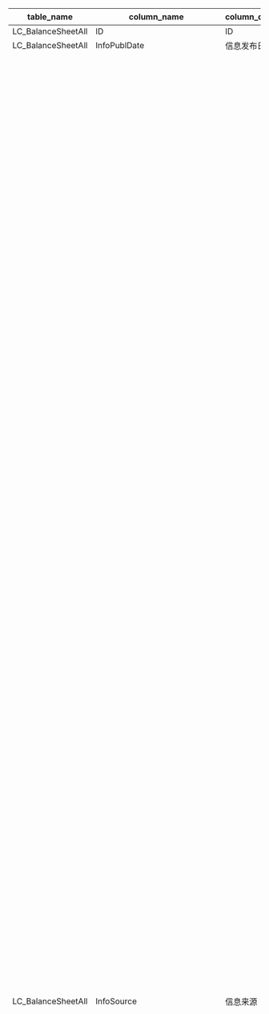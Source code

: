| table_name | column_name | column_description| 注释| Annotation|
|---|---|---|---|---|
| LC_BalanceSheetAll | ID| ID| | |
| LC_BalanceSheetAll | InfoPublDate| 信息发布日期| | |
| LC_BalanceSheetAll | InfoSource| 信息来源| 信息来源编码(InfoSourceCode)与(CT_SystemConst)表中的DM字段关联，令LB = 2181，得到信息来源编码的具体描述：110101-定期报告:年度报告，110102-定期报告:半年度报告，110103-定期报告:第一季报，110104-定期报告:第三季报，110105-定期报告:审计报告，110106-定期报告:第二季报，110107-定期报告:第四季报，110108-定期报告:第五季报，110109-定期报告:第二季报（更正后），110110-定期报告:第四季报（更正后），110111-定期报告:第五季报（更正后），110201-定期报告:年度报告(关联方)，110202-定期报告:半年度报告(关联方)，110203-定期报告:第一季报(关联方)，110204-定期报告:第三季报(关联方)，110205-定期报告:审计报告(关联方)，120101-临时公告:审计报告(更正后)，120102-临时公告:年度报告(更正后)，120103-临时公告:半年度报告(更正后)，120104-临时公告:第一季报(更正后)，120105-临时公告:第三季报(更正后)，120106-临时公告:公开转让说明书(更正后)，120107-临时公告:业绩快报，120108-临时公告:业绩快报(更正后)，120109-临时公告:第二季报(更正后)，120110-临时公告:第四季报(更正后)，120201-临时公告:跟踪评级报告，120202-临时公告:同业存单发行计划，120203-临时公告:比较式财务报表，120204-临时公告:关联方，120205-临时公告:其他，120206-临时公告:前期差错更正，120207-临时公告:第一季度报告，120208-临时公告:第二季度报告，120209-临时公告:第三季度报告，120210-临时公告:第四季度报告，120211-临时公告：年度报告，120212-临时公告：半年度报告，120213-临时公告:受托管理人事务报告，120214-临时公告:资产评估报告，120215-临时公告:资产管理报告，120216-临时公告：经营数据公告，120217-临时公告：经营数据公告(更正后），120218-临时公告：主要经营业绩，130101-发行上市书:募集说明书，130102-发行上市书:招股说明书(申报稿)，130103-发行上市书:招股意向书，130104-发行上市书:上市公告书，130105-发行上市书:审阅报告，130106-发行上市书:招股说明书，130107-发行上市书:公开转让说明书，130108-发行上市书:发行公告，130109-发行上市书:审计报告，130110-发行上市书:关联方，130111-发行上市书:其他，130112-发行上市书:招股说明书(上会稿)，130113-发行上市书:招股说明书(注册稿)，140101-发行披露文件:第一季报，140102-发行披露文件:半年度报告，140103-发行披露文件:第三季报，140104-发行披露文件:审计报告，140105-发行披露文件:募集说明书，140106-发行披露文件:跟踪评级报告，140107-发行披露文件:年度报告，140108-发行披露文件:关联方，140109-发行披露文件:预案公告，140110-发行披露文件:转让服务公告书，140111-发行披露文件:备案登记表，140112-发行披露文件:初始信息披露，150101-发债定期报告:第一季报，150102-发债定期报告:半年度报告，150103-发债定期报告:第三季报，150104-发债定期报告:年度报告，150105-发债:其他报告。 | The InfoSourceCode is associated with the DM field in the (CT_SystemConst) table. With LB = 2181, the specific description of the InfoSourceCode is: 110101 - Regular Report: Annual Report, 110102 - Regular Report: Semi-annual Report, 110103 - Regular Report: First Quarter Report, 110104 - Regular Report: Third Quarter Report, 110105 - Regular Report: Audit Report, 110106 - Regular Report: Second Quarter Report, 110107 - Regular Report: Fourth Quarter Report, 110108 - Regular Report: Fifth Quarter Report, 110109 - Regular Report: Second Quarter Report (Corrected), 110110 - Regular Report: Fourth Quarter Report (Corrected), 110111 - Regular Report: Fifth Quarter Report (Corrected), 110201 - Regular Report: Annual Report (Related Party), 110202 - Regular Report: Semi-annual Report (Related Party), 110203 - Regular Report: First Quarter Report (Related Party), 110204 - Regular Report: Third Quarter Report (Related Party), 110205 - Regular Report: Audit Report (Related Party), 120101 - Interim Announcement: Audit Report (Corrected), 120102 - Interim Announcement: Annual Report (Corrected), 120103 - Interim Announcement: Semi-annual Report (Corrected), 120104 - Interim Announcement: First Quarter Report (Corrected), 120105 - Interim Announcement: Third Quarter Report (Corrected), 120106 - Interim Announcement: Prospectus (Corrected), 120107 - Interim Announcement: Earnings Preview, 120108 - Interim Announcement: Earnings Preview (Corrected), 120109 - Interim Announcement: Second Quarter Report (Corrected), 120110 - Interim Announcement: Fourth Quarter Report (Corrected), 120201 - Interim Announcement: Tracking Rating Report, 120202 - Interim Announcement: Plan for Issuance of Interbank CDs, 120203 - Interim Announcement: Comparative Financial Statements, 120204 - Interim Announcement: Related Party, 120205 - Interim Announcement: Other, 120206 - Interim Announcement: Prior Period Error Correction, 120207 - Interim Announcement: First Quarter Report, 120208 - Interim Announcement: Second Quarter Report, 120209 - Interim Announcement: Third Quarter Report, 120210 - Interim Announcement: Fourth Quarter Report, 120211 - Interim Announcement: Annual Report, 120212 - Interim Announcement: Semi-annual Report, 120213 - Interim Announcement: Trustee's Affairs Report, 120214 - Interim Announcement: Asset Valuation Report, 120215 - Interim Announcement: Asset Management Report, 120216 - Interim Announcement: Operating Data Announcement, 120217 - Interim Announcement: Operating Data Announcement (Corrected), 120218 - Interim Announcement: Main Operating Performance, 130101 - Prospectus: Offering Circular, 130102 - Prospectus: Prospectus (Draft), 130103 - Prospectus: Preliminary Prospectus, 130104 - Prospectus: Listing Announcement, 130105 - Prospectus: Review Report, 130106 - Prospectus: Prospectus, 130107 - Prospectus: Prospectus for Public Transfer, 130108 - Prospectus: Issuance Announcement, 130109 - Prospectus: Audit Report, 130110 - Prospectus: Related Party, 130111 - Prospectus: Other, 130112 - Prospectus: Prospectus (Meeting Draft), 130113 - Prospectus: Prospectus (Registered Draft), 140101 - Disclosure Document: First Quarter Report, 140102 - Disclosure Document: Semi-annual Report, 140103 - Disclosure Document: Third Quarter Report, 140104 - Disclosure Document: Audit Report, 140105 - Disclosure Document: Offering Circular, 140106 - Disclosure Document: Tracking Rating Report, 140107 - Disclosure Document: Annual Report, 140108 - Disclosure Document: Related Party, 140109 - Disclosure Document: Pre-announcement, 140110 - Disclosure Document: Transfer Service Announcement, 140111 - Disclosure Document: Registration Form, 140112 - Disclosure Document: Initial Disclosure, 150101 - Bond Regular Report: First Quarter Report, 150102 - Bond Regular Report: Semi-annual Report, 150103 - Bond Regular Report: Third Quarter Report, 150104 - Bond Regular Report: Annual Report, 150105 - Bond: Other Reports. |
| LC_BalanceSheetAll | BulletinType| 公告类别| 公告类别(BulletinType)与(CT_SystemConst)表中的DM字段关联，令LB = 1311 and DM IN (10,20,30,70)，得到公告类别的具体描述：10-发行上市书，20-定期报告，30-业绩快报，70-临时公告。 | The BulletinType is associated with the DM field in the CT_SystemConst table, with LB = 1311 and DM IN (10,20,30,70), resulting in the specific description of the bulletin type: 10-Issue and Listing Prospectus, 20-Regular Report, 30-Earnings Flash, 70-Interim Bulletin. |
| LC_BalanceSheetAll | CompanyCode | 公司代码| 公司代码（CompanyCode）：与“证券主表（SecuMain）”中的“公司代码（CompanyCode）”关联，得到上市公司的交易代码、简称等。| Company Code (CompanyCode): Associated with the "Company Code (CompanyCode)" in "Securities Main Table (SecuMain)", to obtain the trading code, abbreviation, etc. of the listed company. |
| LC_BalanceSheetAll | EndDate | 日期| | |
| LC_BalanceSheetAll | IfAdjusted| 是否调整| 是否调整(IfAdjusted)与(CT_SystemConst)表中的DM字段关联，令LB = 1188 AND DM IN (1,2,6,7,8)，得到是否调整的具体描述：1-是，2-否，6-一季末调整，7-二季末调整，8-三季末调整。 | Whether to adjust the association of the DM field in the (IfAdjusted) and (CT_SystemConst) tables, let LB = 1188 AND DM IN (1,2,6,7,8), to obtain the specific description of whether to adjust: 1-Yes, 2-No, 6-End of the first quarter adjustment, 7-End of the second quarter adjustment, 8-End of the third quarter adjustment. |
| LC_BalanceSheetAll | IfMerged| 是否合并| 是否合并(IfMerged)与(CT_SystemConst)表中的DM字段关联，令LB = 1189 AND DM IN (1,2)，得到是否合并的具体描述：1-合并，2-母公司。 | Whether to merge the DM field associated with the (IfMerged) and (CT_SystemConst) tables, where LB = 1189 AND DM IN (1,2), to obtain the specific description of whether to merge: 1-merged, 2-parent company.|
| LC_BalanceSheetAll | AccountingStandards | 会计准则| 会计准则(AccountingStandards)与(CT_SystemConst)表中的DM字段关联，令LB = 1455，得到会计准则的具体描述：1-新会计准则(2007)，9-旧会计准则。| Accounting Standards is associated with the DM field in the (CT_SystemConst) table, setting LB = 1455 yields the specific description of the accounting standards: 1 - New Accounting Standards (2007), 9 - Old Accounting Standards. |
| LC_BalanceSheetAll | EnterpriseType| 工业企业类型| 报表格式类型(EnterpriseType)：关联系统常量表，LB=1414，DM IN (13-商业银行，31-证券公司，33-信托公司，35-保险公司，39-其他非银行金融机构，99-一般企业)。 本表报表格式类型(EnterpriseType)字段是参照公告原文财务报表披露形式判断得出，并不准确代表企业的实际性质，如需获取企业性质，可通过公司代码（CompanyCode）关联“机构基本资料（LC_InstiArchive）”的公司代码（CompanyCode）获取对应的企业性质(CompanyType)。| Report format type (EnterpriseType): associated with the system constant table, LB=1414, DM IN (13-Commercial Bank, 31-Securities Company, 33-Trust Company, 35-Insurance Company, 39-Other Non-Bank Financial Institutions, 99-General Enterprise). The EnterpriseType field in this table is determined by referring to the original text of the announcement on financial statement disclosure form and does not accurately represent the actual nature of the enterprise. If you need to obtain the nature of the enterprise, you can associate the CompanyCode with the CompanyCode in "Institution Basic Information (LC_InstiArchive)" to obtain the corresponding enterprise nature (CompanyType).|
| LC_BalanceSheetAll | CashEquivalents | 货币资金/现金及存放中央银行款项(元) | | |
| LC_BalanceSheetAll | ClientDeposit | 其中:客户资金存款(元) | 其中:货币资金:客户资金存款（ClientDeposit）：一般为金融类:证券公司披露科目| Currency funds: Client deposit (ClientDeposit): Generally refers to the financial category: securities companies disclose items |
| LC_BalanceSheetAll | TradingAssets | 交易性金融资产(元)| | |
| LC_BalanceSheetAll | BillReceivable| 应收票据(元)| | |
| LC_BalanceSheetAll | DividendReceivable| 应收股利(元)| | |
| LC_BalanceSheetAll | InterestReceivable| 应收利息(元)| | |
| LC_BalanceSheetAll | AccountReceivable | 应收账款(元)| | |
| LC_BalanceSheetAll | OtherReceivable | 其他应收款(元)| | |
| LC_BalanceSheetAll | AdvancePayment| 预付款项(元)| | |
| LC_BalanceSheetAll | Inventories | 存货(元)| | |
| LC_BalanceSheetAll | BearerBiologicalAssets| 其中:消耗性生物资产 | | |
| LC_BalanceSheetAll | DeferredExpense | 待摊费用(元)| | |
| LC_BalanceSheetAll | NonCurrentAssetIn1Year| 一年内到期的非流动资产| | |
| LC_BalanceSheetAll | OtherCurrentAssets| 其他流动资产| | |
| LC_BalanceSheetAll | CAExceptionalItems| ##流动资产特殊项目| | |
| LC_BalanceSheetAll | CAAdjustmentItems | ##流动资产调整项目| | |
| LC_BalanceSheetAll | TotalCurrentAssets| 流动资产合计| | |
| LC_BalanceSheetAll | HoldForSaleAssets | 可供出售金融资产| | |
| LC_BalanceSheetAll | HoldToMaturityInvestments | 持有至到期投资| | |
| LC_BalanceSheetAll | InvestmentProperty| 投资性房地产| | |
| LC_BalanceSheetAll | LongtermEquityInvest| 长期股权投资(元)| | |
| LC_BalanceSheetAll | LongtermReceivableAccount | 长期应收款| | |
| LC_BalanceSheetAll | FixedAssets | 固定资产(元)| | |
| LC_BalanceSheetAll | ConstructionMaterials | 工程物资(元)| | |
| LC_BalanceSheetAll | ConstruInProcess| 在建工程(元)| | |
| LC_BalanceSheetAll | FixedAssetsLiquidation| 固定资产清理(元)| | |
| LC_BalanceSheetAll | BiologicalAssets| 生产性生物资产| | |
| LC_BalanceSheetAll | OilGasAssets| 油气资产(元)| | |
| LC_BalanceSheetAll | IntangibleAssets| 无形资产(元)| | |
| LC_BalanceSheetAll | SeatCosts | 其中:交易席位费(元) | | |
| LC_BalanceSheetAll | DevelopmentExpenditure| 开发支出| | |
| LC_BalanceSheetAll | GoodWill| 商誉(元)| | |
| LC_BalanceSheetAll | LongDeferredExpense | 长期待摊费用(元)| | |
| LC_BalanceSheetAll | DeferredTaxAssets | 递延所得税资产| | |
| LC_BalanceSheetAll | OtherNonCurrentAssets | 其他非流动资产| | |
| LC_BalanceSheetAll | NCAExceptionalItems | ##非流动资产特殊项目| | |
| LC_BalanceSheetAll | NCAAdjustmentItems| ##非流动资产调整项目| | |
| LC_BalanceSheetAll | TotalNonCurrentAssets | 非流动资产合计| | |
| LC_BalanceSheetAll | LoanAndAccountReceivables | 投资-贷款及应收款项(应收款项类投资) | | |
| LC_BalanceSheetAll | SettlementProvi | 结算备付金(元)| 结算备付金（SettlementProvi）：一般为金融类企业披露科目 | Settlement Provision: Generally disclosed by financial companies as an account科目|
| LC_BalanceSheetAll | ClientProvi | 其中:客户备付金(元) | 其中:客户备付金（ClientProvi）：一般为金融类:证券公司披露科目 | Client Provision (ClientProvi): Generally refers to financial categories: disclosed accounts by securities companies. |
| LC_BalanceSheetAll | DepositInInterbank| 存放同业(元)| 存放同业款项（DepositInInterbank）：一般为金融类:银行企业披露科目 | DepositInInterbank: Generally refers to financial categories: Bank enterprise disclosure subjects |
| LC_BalanceSheetAll | RMetal| 贵金属(元)| 贵金属（RMetal）：一般为金融类企业披露科目| Precious metals (RMetal): Generally disclosed by financial companies as an item |
| LC_BalanceSheetAll | LendCapital | 拆出资金(元)| 拆出资金（LendCapital）：一般为金融类企业披露科目 | "LendCapital: Generally disclosed by financial companies as an item"|
| LC_BalanceSheetAll | DerivativeAssets| 衍生金融资产| | |
| LC_BalanceSheetAll | BoughtSellbackAssets| 买入返售金融资产| | |
| LC_BalanceSheetAll | LoanAndAdvance| 发放贷款和垫款(元)| | |
| LC_BalanceSheetAll | InsuranceReceivables| 应收保费| 应收保费（InsuranceReceivables）：一般为金融类:保险公司披露科目 | Receivable insurance premiums (Insurance Receivables): Generally refers to financial categories: insurance companies disclose items |
| LC_BalanceSheetAll | ReceivableSubrogationFee| 应收代位追偿款| 应收代位追偿款（ReceivableSubrogationFee）：一般为金融类:保险公司披露科目 | Receivable Subrogation Fee: Generally refers to a financial category: disclosed items by insurance companies|
| LC_BalanceSheetAll | ReinsuranceReceivables| 应收分保账款| 应收分保账款（ReinsuranceReceivables）：一般为金融类:保险公司披露科目 | Reinsurance Receivables: Generally financial in nature: disclosed by insurance companies|
| LC_BalanceSheetAll | ReceivableUnearnedR | 应收分保未到期责任准备金| 其中:应收分保未到期责任准备金（ReceivableUnearnedR）：一般为金融类:保险公司披露科目 | Receivable Unearned Premium Reserve (ReceivableUnearnedR): Generally refers to financial categories: Insurance companies disclose the account |
| LC_BalanceSheetAll | ReceivableClaimsR | 应收分保未决赔款准备金| 其中:应收分保未决赔款准备金（ReceivableClaimsR）：一般为金融类:保险公司披露科目 | Receivable Claims Reserves (ReceivableClaimsR): Generally refers to financial categories: Insurance companies disclose items|
| LC_BalanceSheetAll | ReceivableLifeR | 应收分保寿险责任准备金(元)| 其中:应收分保寿险责任准备金（ReceivableLifeR）：一般为金融类:保险公司披露科目 | Receivable Life Insurance Reserve Liability (ReceivableLifeR): Generally falls under the category of finance: disclosed items by insurance companies. |
| LC_BalanceSheetAll | ReceivableLTHealthR | 应收分保长期健康险责任准备金| 其中:应收分保长期健康险责任准备金（ReceivableLTHealthR）：一般为金融类:保险公司披露科目 | Receivable LT Health Reserve (ReceivableLTHealthR): Generally refers to financial items: Insurance companies disclose the account subjects. |
| LC_BalanceSheetAll | InsurerImpawnLoan | 保户质押贷款| 保户质押贷款（InsurerImpawnLoan）：一般为金融类:保险公司披露科目| Insurer Impawn Loan: Generally financial: The insurance company discloses the subject |
| LC_BalanceSheetAll | FixedDeposit| 定期存款(元)| | |
| LC_BalanceSheetAll | RefundableDeposit | 存出保证金| | |
| LC_BalanceSheetAll | RefundableCapitalDeposit| 存出资本保证金| 存出资本保证金（RefundableCapitalDeposit）：一般为金融类:保险公司披露科目 | Refundable Capital Deposit: Generally refers to a financial category: insurance company discloses the subject.|
| LC_BalanceSheetAll | IndependenceAccountAssets | 独立账户资产| 独立账户资产（IndependenceAccountAssets）：一般为金融类:保险公司披露科目| Independent Account Assets: Generally refers to financial categories: Insurance companies disclose items|
| LC_BalanceSheetAll | OtherAssets | 其他资产(元)| 其他资产（OtherAssets）：一般为金融类企业披露科目 | Other Assets: Generally disclosed by financial companies as an account科目|
| LC_BalanceSheetAll | AExceptionalItems | ##资产特殊项目| | |
| LC_BalanceSheetAll | AAdjustmentItems| ##资产调整项目| | |
| LC_BalanceSheetAll | TotalAssets | 资产总计(元)| | |
| LC_BalanceSheetAll | ShortTermLoan | 短期借款(元)| | |
| LC_BalanceSheetAll | ImpawnedLoan| 其中:质押借款(元) | | |
| LC_BalanceSheetAll | TradingLiability| 交易性金融负债| | |
| LC_BalanceSheetAll | NotesPayable| 应付票据(元)| | |
| LC_BalanceSheetAll | AccountsPayable | 应付账款(元)| | |
| LC_BalanceSheetAll | STBondsPayable| 应付短期债券(元)| 应付短期债券（STBondsPayable）：一般为金融类企业披露科目| Short-term Bonds Payable (STBondsPayable): Generally disclosed by financial companies as an accounting item.|
| LC_BalanceSheetAll | AdvanceReceipts | 预收款项(元)| | |
| LC_BalanceSheetAll | SalariesPayable | 应付职工薪酬(元)| | |
| LC_BalanceSheetAll | DividendPayable | 应付股利(元)| | |
| LC_BalanceSheetAll | TaxsPayable | 应交税费(元)| | |
| LC_BalanceSheetAll | InterestPayable | 应付利息(元)| | |
| LC_BalanceSheetAll | OtherPayable| 其他应付款(元)| | |
| LC_BalanceSheetAll | AccruedExpense| 预提费用(元)| | |
| LC_BalanceSheetAll | DeferredProceeds| 递延收益| | |
| LC_BalanceSheetAll | NonCurrentLiabilityIn1Year| 一年内到期的非流动负债| | |
| LC_BalanceSheetAll | OtherCurrentLiability | 其他流动负债(元)| | |
| LC_BalanceSheetAll | CLExceptionalItems| ##流动负债特殊项目| | |
| LC_BalanceSheetAll | CLAdjustmentItems | ##流动负债调整项目| | |
| LC_BalanceSheetAll | TotalCurrentLiability | 流动负债合计(元)| | |
| LC_BalanceSheetAll | LongtermLoan| 长期借款(元)| | |
| LC_BalanceSheetAll | BondsPayable| 应付债券(元)| | |
| LC_BalanceSheetAll | LongtermAccountPayable| 长期应付款(元)| | |
| LC_BalanceSheetAll | SpecificAccountPayable| 专项应付款(元)| | |
| LC_BalanceSheetAll | EstimateLiability | 预计负债(元)| | |
| LC_BalanceSheetAll | DeferredTaxLiability| 递延所得税负债| | |
| LC_BalanceSheetAll | OtherNonCurrentLiability| 其他非流动负债| | |
| LC_BalanceSheetAll | NCLExceptionalItems | ##非流动负债特殊项目| | |
| LC_BalanceSheetAll | NCLAdjustmentItems| ##非流动负债调整项目| | |
| LC_BalanceSheetAll | TotalNonCurrentLiability| 非流动负债合计| | |
| LC_BalanceSheetAll | BorrowingFromCentralBank| 向中央银行借款| 向中央银行借款（BorrowingFromCentralBank）：一般为金融类:银行企业披露科目 | Borrowing from the Central Bank: Generally for financial institutions: Bank enterprises disclose items|
| LC_BalanceSheetAll | DepositOfInterbank| 同业及其他金融机构存放款项| 其中:同业及其他金融机构存放款项（DepositOfInterbank）：一般为金融类企业披露科目 | Interbank and other financial institutions' deposits (DepositOfInterbank): This item is generally disclosed by financial companies. |
| LC_BalanceSheetAll | BorrowingCapital| 拆入资金(元)| 拆入资金（BorrowingCapital）：一般为金融类企业披露科目| Borrowing Capital: Generally disclosed by financial companies as an accounting item.|
| LC_BalanceSheetAll | DerivativeLiability | 衍生金融负债| | |
| LC_BalanceSheetAll | SoldBuybackSecuProceeds | 卖出回购证券款(元)| 卖出回购金融资产款（SoldBuybackSecuProceeds）：一般为金融类企业披露科目 | Sold Buyback Securities Proceeds: Generally disclosed by financial companies as an account title. |
| LC_BalanceSheetAll | Deposit | 吸收存款(元)| 其中:吸收存款（Deposit）：一般为金融类:银行企业披露科目 | Absorption of deposits (Deposit): Generally refers to the financial category: bank enterprises disclose items |
| LC_BalanceSheetAll | ProxySecuProceeds | 代理买卖证券款| 代理买卖证券款（ProxySecuProceeds）：一般为金融类:证券公司披露科目| Proxy securities proceeds: Generally financial: securities company discloses the subject|
| LC_BalanceSheetAll | SubIssueSecuProceeds| 代发行证券款(元)| 代理承销证券款（SubIssueSecuProceeds）：一般为金融类:证券公司披露科目 | Agency underwriting securities proceeds (SubIssueSecuProceeds): usually financial: securities companies disclose items|
| LC_BalanceSheetAll | DepositsReceived| 存入保证金| 存入保证金（DepositsReceived）：一般为金融类:担保企业披露科目 | Deposit margin (DepositsReceived): usually for financial categories: guarantee enterprise discloses the subject |
| LC_BalanceSheetAll | AdvanceInsurance| 预收保费| 预收保费（AdvanceInsurance）：一般为金融类:保险公司披露科目 | Advance premium (AdvanceInsurance): Generally refers to financial categories: Insurance companies disclose items|
| LC_BalanceSheetAll | CommissionPayable | 应付手续费及佣金| 应付手续费及佣金（CommissionPayable）：一般为金融类:保险公司披露科目| Handling fees and commissions payable (Commission Payable): Generally for financial categories: insurance companies disclose accounts |
| LC_BalanceSheetAll | ReinsurancePayables | 应付分保账款| 应付分保账款（ReinsurancePayables）：一般为金融类:保险公司披露科目| Reinsurance Payables: Generally financial in nature: disclosed by insurance companies |
| LC_BalanceSheetAll | CompensationPayable | 应付赔付款| 应付赔付款（CompensationPayable）：一般为金融类:保险公司披露科目| Compensation Payable: Generally refers to financial categories: insurance companies disclose items|
| LC_BalanceSheetAll | PolicyDividendPayable | 应付保单红利| 应付保单红利（PolicyDividendPayable）：一般为金融类:保险公司披露科目| Policy Dividend Payable: Generally refers to a financial category: disclosed items by insurance companies.|
| LC_BalanceSheetAll | InsurerDepositInvestment| 保户储金及投资款| 保户储金及投资款（InsurerDepositInvestment）：一般为金融类:保险公司披露科目 | Insured's deposits and investment funds (Insurer Deposit Investment): Generally financial in nature: disclosed items by insurance companies |
| LC_BalanceSheetAll | UnearnedPremiumReserve| 未到期责任准备金| | |
| LC_BalanceSheetAll | OutstandingClaimReserve | 未决赔款准备金| | |
| LC_BalanceSheetAll | LifeInsuranceReserve| 寿险责任准备金| 其中:寿险责任准备金（LifeInsuranceReserve）：一般为金融类:保险公司披露科目| Life Insurance Reserve: Generally refers to a financial category: disclosed items by insurance companies|
| LC_BalanceSheetAll | LTHealthInsuranceLR | 长期健康险责任准备金| 其中:长期健康险责任准备金（LTHealthInsuranceLR）：一般为金融类:保险公司披露科目 | Long-term health insurance liability reserves (LTHealthInsuranceLR): Generally financial in nature: disclosed items by insurance companies|
| LC_BalanceSheetAll | IndependenceLiability | 独立账户负债| 独立账户负债（IndependenceLiability）：一般为金融类:保险公司披露科目| Independent account liability (IndependenceLiability): Generally refers to financial categories: insurance company disclosure items |
| LC_BalanceSheetAll | OtherLiability| 其他负债(元)| 其他负债（OtherLiability）：一般为金融类企业披露科目| Other Liabilities: Generally disclosed items for financial companies|
| LC_BalanceSheetAll | LExceptionalItems | ##负债特殊项目| | |
| LC_BalanceSheetAll | LAdjustmentItems| ##负债调整项目| | |
| LC_BalanceSheetAll | TotalLiability| 负债合计(元)| | |
| LC_BalanceSheetAll | PaidInCapital | 实收资本(或股本)(元)| | |
| LC_BalanceSheetAll | CapitalReserveFund| 资本公积(元)| | |
| LC_BalanceSheetAll | SurplusReserveFund| 盈余公积(元)| | |
| LC_BalanceSheetAll | RetainedProfit| 未分配利润(元)| | |
| LC_BalanceSheetAll | TreasuryStock | 减:库存股(元) | | |
| LC_BalanceSheetAll | OrdinaryRiskReserveFund | 一般风险准备/信托赔偿准备金(元) | 一般风险准备（OrdinaryRiskReserveFund）：一般为金融类企业披露科目 | General Risk Reserve Fund: Generally disclosed by financial companies as an accounting item.|
| LC_BalanceSheetAll | ForeignCurrencyReportConvDiff | 外币报表折算差额/资本汇差调整(元) | | |
| LC_BalanceSheetAll | UncertainedInvestmentLoss | 未确认投资损失| | |
| LC_BalanceSheetAll | OtherReserves | 其他储备(公允价值变动储备)(元)| | |
| LC_BalanceSheetAll | SpecificReserves| 专项储备| | |
| LC_BalanceSheetAll | SEExceptionalItems| ##所有者权益特殊项目| | |
| LC_BalanceSheetAll | SEAdjustmentItems | ##所有者权益调整项目| | |
| LC_BalanceSheetAll | SEWithoutMI | 归属于母公司所有者权益合计(元)| | |
| LC_BalanceSheetAll | MinorityInterests | 少数股东权益(元)| | |
| LC_BalanceSheetAll | OtherItemsEffectingSE | 影响所有者权益的其他科目| | |
| LC_BalanceSheetAll | TotalShareholderEquity| 股东权益合计(元)| | |
| LC_BalanceSheetAll | LEExceptionalItems| ##负债和权益特殊项目| | |
| LC_BalanceSheetAll | LEAdjustmentItems | ##负债和权益调整项目| | |
| LC_BalanceSheetAll | TotalLiabilityAndEquity | 负债及股东权益总计(元)| | |
| LC_BalanceSheetAll | SpecialFieldRemark| 特殊字段说明| | |
| LC_BalanceSheetAll | UpdateTime| 更新时间| | |
| LC_BalanceSheetAll | JSID| JSID| | |
| LC_BalanceSheetAll | IfComplete| 完整标志| | |
| LC_BalanceSheetAll | LPreferStock| 其中:优先股(应付债券)(元) | | |
| LC_BalanceSheetAll | LPerpetualDebt| 其中:永续债(应付债券)(元) | | |
| LC_BalanceSheetAll | OtherEquityinstruments| 其他权益工具| | |
| LC_BalanceSheetAll | EPreferStock| 其中:优先股(其他权益工具)(元) | | |
| LC_BalanceSheetAll | EPerpetualDebt| 其中:永续债(其他权益工具)(元) | | |
| LC_BalanceSheetAll | OtherCompositeIncome| 其他综合收益| | |
| LC_BalanceSheetAll | HoldAndFSAssets | 划分为持有待售的资产(元)| | |
| LC_BalanceSheetAll | HoldAndFSLi | 划分为持有待售的负债(元)| | |
| LC_BalanceSheetAll | LongSalariesPay | 长期应付职工薪酬(元)| | |
| LC_BalanceSheetAll | LongDeferIncome | 长期递延收益(元)| | |
| LC_BalanceSheetAll | BillAccReceivable | 应收票据及应收账款| | |
| LC_BalanceSheetAll | ContractualAssets | 合同资产| | |
| LC_BalanceSheetAll | DebtInvestment| 债权投资| | |
| LC_BalanceSheetAll | OthDebtInvestment | 其他债权投资| | |
| LC_BalanceSheetAll | OthEquityInstrument | 其他权益工具投资| | |
| LC_BalanceSheetAll | OthNonCurFinAssets| 其他非流动金融资产| | |
| LC_BalanceSheetAll | NotAccountsPayable| 应付票据及应付账款| | |
| LC_BalanceSheetAll | ContractLiability | 合同负债| | |
| LC_BalanceSheetAll | TradeRiskRSRVFd | 交易风险准备| | |
| LC_BalanceSheetAll | OtherReceivableED | 其他应收款(含利息和股利)| 其他应收款(含利息和股利)（OtherReceivableED）：根据财政部2019.1.22发布的《关于修订印发2018年度合并财务报表格式的通知》，将'应收利息'及 '应收股利'的金额并入'其他应收款'进行披露。为同财政部新报表格式保持一致，2019.1.22起，若原文仅披露'其他应收款'，则处理进'其他应收款（含利息和股利）'，若原文同时披露'其他应收款'、'应收利息'与'应收股利'，则处理进对应的字段，'其他应收款（含利息和股利）'通过计算逻辑赋值。历史报告期的'其他应收款'、'应收利息'与'应收股利'维持原规则，按照原文披露展示，其他应收款（含利息和股利）=其他应收款+应收利息+应收股利。 | Other Receivables (including interest and dividends) (OtherReceivableED): According to the Notice on Amending and Issuing the Format of Consolidated Financial Statements for 2018 issued by the Ministry of Finance on January 22, 2019, the amounts of 'Receivable Interest' and 'Receivable Dividends' shall be incorporated into 'Other Receivables' for disclosure. To align with the new report format of the Ministry of Finance, starting from January 22, 2019, if the original text only discloses 'Other Receivables', it shall be processed into 'Other Receivables (including interest and dividends)'; if the original text discloses 'Other Receivables', 'Receivable Interest', and 'Receivable Dividends' simultaneously, it shall be processed into the corresponding fields. 'Other Receivables (including interest and dividends)' is assigned by calculation logic. For historical reporting periods, 'Other Receivables', 'Receivable Interest', and 'Receivable Dividends' will follow the original rules and be displayed as per the original disclosure, with Other Receivables (including interest and dividends) = Other Receivables + Receivable Interest + Receivable Dividends. |
| LC_BalanceSheetAll | OtherPayableED| 其他应付款(含利息和股利)| 其他应付款(含利息和股利)（OtherPayableED）：根据财政部2019.1.22发布的《关于修订印发2018年度合并财务报表格式的通知》，将'应付利息'及 '应付股利'的金额并入'其他应付款'进行披露。为同财政部新报表格式保持一致，2019.1.22起，若原文仅披露'其他应付款'，则处理进'其他应付款（含利息和股利）'，若原文同时披露'其他应付款'、'应付利息'与'应付股利'，则处理进对应的字段，'其他应付款（含利息和股利）'通过计算逻辑赋值。历史报告期的'其他应付款'、'应付利息'与'应付股利'维持原规则，按照原文披露展示，其他应付款（含利息和股利）=其他应付款+应付利息+应付股利。| Other Payable (including interest and dividends) (OtherPayableED): According to the Notice on Amending and Issuing the Format of Consolidated Financial Statements for 2018 issued by the Ministry of Finance on January 22, 2019, the amounts of 'Interest Payable' and 'Dividends Payable' shall be incorporated into 'Other Payable' for disclosure. To align with the new report format of the Ministry of Finance, starting from January 22, 2019, if the original text only discloses 'Other Payable', it will be processed into 'Other Payable (including interest and dividends)'; if the original text discloses 'Other Payable', 'Interest Payable', and 'Dividends Payable' simultaneously, it will be processed into the corresponding fields. 'Other Payable (including interest and dividends)' will be assigned values through calculation logic. For historical reporting periods, 'Other Payable', 'Interest Payable', and 'Dividends Payable' will follow the original rules and be displayed as disclosed in the original text, with Other Payable (including interest and dividends) = Other Payable + Interest Payable + Dividends Payable.|
| LC_BalanceSheetAll | ReceivablesFin| 应收款项融资| | |
| LC_BalanceSheetAll | Financing | 融出资金| 融出资金（Financing）：一般为金融类:证券公司披露科目| Financing: Generally refers to the financial category: securities companies disclose items|
| LC_BalanceSheetAll | FinLeaseReceivable| 应收融资租赁款| 应收融资租赁款（FinLeaseReceivable）：一般为金融类企业披露科目| FinLeaseReceivable: Generally disclosed by financial companies as an accounting item. |
| LC_BalanceSheetAll | ResReiReceContracts | 应收分保合同准备金| 应收分保合同准备金（ResReiReceContracts）：一般为金融类:保险公司披露科目| Receivable reinsurance contract reserves (ResReiReceContracts): usually financial: insurance companies disclose items |
| LC_BalanceSheetAll | UsufructAssets| 使用权资产| | |
| LC_BalanceSheetAll | AbsInterDeposits| 吸收存款及同业存款| 吸收存款及同业存款（AbsInterDeposits）：一般为金融类企业披露科目| Absorb deposits and interbank deposits (AbsInterDeposits): Generally disclosed items for financial enterprises|
| LC_BalanceSheetAll | InsContractReserve| 保险合同准备金| 保险合同准备金（InsContractReserve）：一般为金融类:保险公司披露科目 | Insurance contract reserve (InsContractReserve): Generally for financial types: Insurance companies disclose items|
| LC_BalanceSheetAll | LeaseLiabilities| 租赁负债| | |
| LC_BalanceSheetAll | FinLeasesPayable| 应付融资租赁款| | |
| LC_BalanceSheetAll | TotalFixedAsset | 固定资产合计1 | 固定资产合计（TotalFixedAsset）：根据财政部2019.1.22发布的《关于修订印发2018年度合并财务报表格式的通知》，将‘固定资产清理’的金额并入‘固定资产’进行披露。为同财政部新报表格式保持一致，2019.1.22起，若原文仅披露‘固定资产’，则处理进‘固定资产合计’，若原文同时披露‘固定资产’和‘固定资产清理’，则处理进对应的字段，‘固定资产合计’通过计算逻辑赋值。历史报告期的‘固定资产’与‘固定资产清理’维持原规则，按照原文披露展示，固定资产合计=固定资产+固定资产清理。 | Total Fixed Asset: According to the "Notice on Amending and Issuing the Format of Consolidated Financial Statements for 2018" released by the Ministry of Finance on January 22, 2019, the amount of "Disposal of Fixed Assets" is merged into "Fixed Assets" for disclosure. To align with the new report format of the Ministry of Finance, starting from January 22, 2019, if the original text only discloses "Fixed Assets", it is processed into "Total Fixed Asset"; if the original text discloses both "Fixed Assets" and "Disposal of Fixed Assets", it is processed into the corresponding field. "Total Fixed Asset" is assigned a value through calculation logic. For historical reporting periods, "Fixed Assets" and "Disposal of Fixed Assets" maintain the original rules, displayed as disclosed in the original text, Total Fixed Asset = Fixed Assets + Disposal of Fixed Assets.|
| LC_BalanceSheetAll | TConstruInProcess | 在建工程合计| 在建工程合计（TConstruInProcess）：根据财政部2019.1.22发布的《关于修订印发2018年度合并财务报表格式的通知》，将‘工程物资’的金额并入‘在建工程’进行披露。为同财政部新报表格式保持一致，2019.1.22起，若原文仅披露‘在建工程’，则处理进‘在建工程合计’，若原文同时披露‘在建工程’和‘工程物资’，则处理进对应的字段，‘在建工程合计’通过计算逻辑赋值。历史报告期的‘在建工程’与‘工程物资’维持原规则，按照原文披露展示，在建工程合计=在建工程+工程物资。 | Total Construction in Process (TConstruInProcess): In accordance with the Notice on Amending and Issuing the Format of Consolidated Financial Statements for 2018 issued by the Ministry of Finance on January 22, 2019, the amount of "Construction Materials" is merged into "Construction in Process" for disclosure. To align with the new report format of the Ministry of Finance, starting from January 22, 2019, if the original text only discloses "Construction in Process", it is processed into "Total Construction in Process"; if the original text discloses both "Construction in Process" and "Construction Materials", it is processed into the corresponding fields. "Total Construction in Process" is assigned a value through calculation logic. For historical reporting periods, "Construction in Process" and "Construction Materials" maintain the original rules, displayed as disclosed in the original text, with Total Construction in Process = Construction in Process + Construction Materials. |
| LC_BalanceSheetAll | DepositInAssociate| 存放联行款项| | |
| LC_BalanceSheetAll | DebtAssets| 抵债资产| | |
| LC_BalanceSheetAll | DebitofAssociate| 联行存放款项| | |
| LC_BalanceSheetAll | InfoSourceCode| 信息来源编码| | |
| LC_BalanceSheetAll | InsertTime| 添加列InsertTime| | |
| LC_BalanceSheetAll | Cash| 其中:货币资金 | | |
| LC_BalanceSheetAll | DepositInCentralBank| 其中:现金及存放中央银行款项 | 其中:现金及存放中央银行款项（DepositInCentralBank）：：一般为金融类:银行企业披露科目| Cash and deposits in central bank accounts (DepositInCentralBank): usually financial in nature: bank enterprises disclose the account subjects. |
| LC_BalanceSheetAll | AmongTradingAssets| 其中:交易性金融资产 | | |
| LC_BalanceSheetAll | AmongFinAetAtFValTPL| 其中:以公允价值计量且其变动计入当期损益的金融资产 | | |
| LC_BalanceSheetAll | Receivables | 应收款项| 应收款项（Receivables）：一般为金融类企业披露科目 | Receivables: Generally disclosed items for financial companies|
| LC_BalanceSheetAll | CashDepositReceive| 应收货币保证金| | |
| LC_BalanceSheetAll | PledgDepositReceive | 应收质押保证金| | |
| LC_BalanceSheetAll | SettlementReceive | 应收结算担保金| | |
| LC_BalanceSheetAll | RiskOfLossReceive | 应收风险损失款| | |
| LC_BalanceSheetAll | FeeCommissionReceive| 应收手续费及佣金| | |
| LC_BalanceSheetAll | AmongDebtInvestment | 其中:债权投资 | | |
| LC_BalanceSheetAll | AmongFinAetAtAmorCost | 其中:以摊余成本计量的金融资产 | | |
| LC_BalanceSheetAll | AmongOthDebtInvest| 其中:其他债权投资 | | |
| LC_BalanceSheetAll | AmongFinAetAtFValTOCI | 其中:以公允价值计量且其变动计入其他综合收益的金融投资 | | |
| LC_BalanceSheetAll | AmongOthEquInstrument | 其中:其他权益工具投资 | | |
| LC_BalanceSheetAll | AmongEquInsAtFValTOCI | 其中:以公允价值计量且其变动计入其他综合收益的非交易性权益工具投资 | | |
| LC_BalanceSheetAll | FutureMemberInvestment| 期货会员资格投资| 期货会员资格投资（FutureMemberInvestment）：一般为金融类:证券公司披露科目 | Future Member Investment: Generally financial in nature: Securities companies disclose subjects |
| LC_BalanceSheetAll | FinancialInvestment | 金融投资| 金融投资（FinancialInvestment）：一般为金融类企业披露科目 | Financial investment (Financial Investment): Generally disclosed by financial companies as a subject|
| LC_BalanceSheetAll | ShortTermBondPay| 应付短期融资款| 应付短期融资款（ShortTermBondPay）：一般为金融类:证券公司披露科目 | Payment for short-term financing bonds (Short-Term Bond Pay): Generally disclosed by financial institutions: securities companies disclose the account subjects.|
| LC_BalanceSheetAll | AmongTradingLiability | 其中:交易性金融负债 | | |
| LC_BalanceSheetAll | AmongFinLiaAtFValTPL| 其中:以公允价值计量且其变动计入当期损益的金融负债 | | |
| LC_BalanceSheetAll | Payables| 应付款项| 应付款项（Payables）：金融类企业专用| Payables (Accounts Payable): Specialized for financial companies|
| LC_BalanceSheetAll | CashDepositPay| 应付货币保证金| | |
| LC_BalanceSheetAll | PledgDepositPay | 应付质押保证金| | |
| LC_BalanceSheetAll | FutureProtectFundPay| 应付期货投资者保障基金| 应付期货投资者保障基金（FutureProtectFundPay）：一般为金融类:证券公司披露科目 | Counterpart to futures investor protection fund (FutureProtectFundPay): Generally falls under financial categories: securities companies disclose the account subjects. |
| LC_BalanceSheetAll | GuarantCompensateRSRV | 担保赔偿准备金| | |
| LC_BalanceSheetAll | GuaranteeReserve| 担保业务准备金| 担保业务准备金（GuaranteeReserve）：一般为金融类:担保企业披露科目 | Guarantee Reserve: Generally refers to financial types: Guarantee business subjects disclosed by guarantee companies. |
| LC_BalanceSheetAll | FutureRiskReserve | 期货风险准备金| 期货风险准备金（FutureRiskReserve）：一般为金融类:证券公司披露科目| Futures Risk Reserve (FutureRiskReserve): Generally refers to a financial category: disclosed items by securities companies.|
| LC_BalanceSheetAll | LTInsContractReserve| 长期保险合同准备金| 长期保险合同准备金（LTInsContractReserve）：一般为金融类:保险公司披露科目 | Long-term insurance contract reserve (LTInsContractReserve): usually financial in nature: disclosed by insurance companies in their accounts|
| LC_BalanceSheetAll | LTAccountPayableTotal | 长期应付款合计| | |
| LC_BalanceSheetAll | AgencyBusAssets | 代理业务资产| | |
| LC_BalanceSheetAll | FinAssetsAtFValTOCI | 以公允价值计量且其变动计入其他综合收益的金融资产| | |
| LC_BalanceSheetAll | SubLoan | 委托贷款| | |
| LC_BalanceSheetAll | PubWBiologicalAssets| 公益性生物资产| | |
| LC_BalanceSheetAll | AgencyBusLiability| 代理业务负债| | |
| LC_BalanceSheetAll | SECParentCompanyOwners| 其中:归属于母公司普通股股东权益 | | |
| LC_BalanceSheetAll | TSEExceptionalItems | ##所有者权益(或股东权益)特殊项目| | |